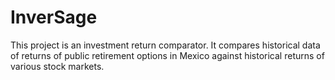 # InverSage
This project is an investment return comparator. It compares historical data of returns of public retirement options in Mexico against historical returns of various stock markets. 
